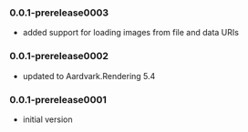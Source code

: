 ### 0.0.1-prerelease0003
* added support for loading images from file and data URIs

### 0.0.1-prerelease0002
* updated to Aardvark.Rendering 5.4

### 0.0.1-prerelease0001
* initial version